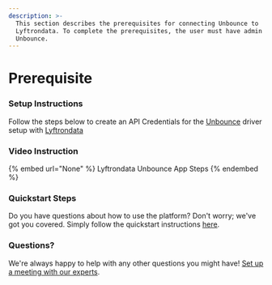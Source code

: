 ```yaml
---
description: >-
  This section describes the prerequisites for connecting Unbounce to
  Lyftrondata. To complete the prerequisites, the user must have admin access to
  Unbounce.
---
```


# Prerequisite

<mark style="color:blue;"></mark>

### Setup Instructions

Follow the steps below to create an API Credentials for the [Unbounce](None) driver setup with [Lyftrondata](https://www.lyftrondata.com)

### Video Instruction

{% embed url="None" %}
Lyftrondata Unbounce App Steps
{% endembed %}

### Quickstart Steps

Do you have questions about how to use the platform? Don't worry; we've got you covered. Simply follow the quickstart instructions [here](README.md).

### Questions? <a href="#questions" id="questions"></a>

We're always happy to help with any other questions you might have! [Set up a meeting with our experts](https://www.lyftrondata.com/book-a-meeting/).

